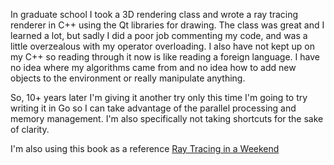 
In graduate school I took a 3D rendering class and wrote a ray tracing
renderer in C++ using the Qt libraries for drawing.  The class was
great and I learned a lot, but sadly I did a poor job commenting my
code, and was a little overzealous with my operator overloading.  I
also have not kept up on my C++ so reading through it now is like
reading a foreign language.  I have no idea where my algorithms came
from and no idea how to add new objects to the environment or really
manipulate anything.

So, 10+ years later I'm giving it another try only this time I'm going
to try writing it in Go so I can take advantage of the parallel
processing and memory management.  I'm also specifically not taking
shortcuts for the sake of clarity.

I'm also using this book as a reference
[Ray Tracing in a Weekend](https://www.realtimerendering.com/raytracing/Ray%20Tracing%20in%20a%20Weekend.pdf)

